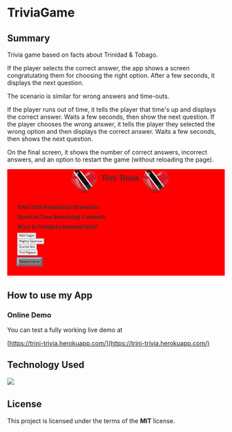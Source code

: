 # TriviaGame

## Summary
Trivia game based on facts about Trinidad & Tobago.

If the player selects the correct answer, the app shows a screen congratulating them for choosing the right option. After a few seconds, it displays the next question.

The scenario is similar for wrong answers and time-outs.

If the player runs out of time, it tells the player that time's up and displays the correct answer. Waits a few seconds, then show the next question.
If the player chooses the wrong answer, it tells the player they selected the wrong option and then displays the correct answer. Waits a few seconds, then shows the next question.

On the final screen, it shows the number of correct answers, incorrect answers, and an option to restart the game (without reloading the page).

![image Description](https://github.com/gcbest/TriviaGame/blob/master/assets/images/triniTriviaScreenshot.png)

## How to use my App

### Online Demo
You can test a fully working live demo at

[https://trini-trivia.herokuapp.com/](https://trini-trivia.herokuapp.com/)

## Technology Used
 ![](http://williamavasquez.herokuapp.com/img/js.png)

## License
This project is licensed under the terms of the **MIT** license.


